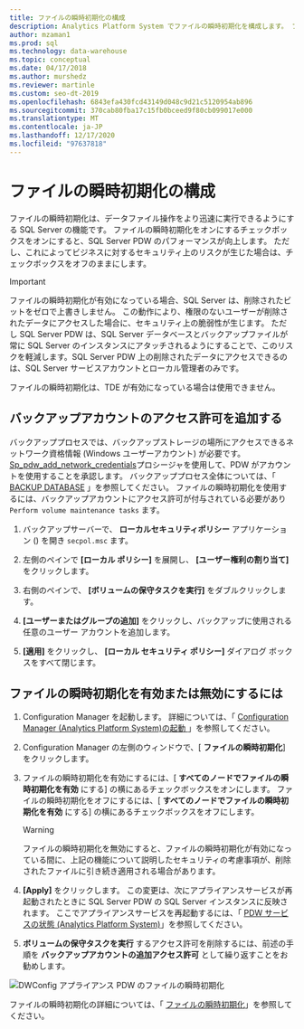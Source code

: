 ```yaml
---
title: ファイルの瞬時初期化の構成
description: Analytics Platform System でファイルの瞬時初期化を構成します。 ファイルの瞬時初期化は、データファイル操作をより迅速に実行できるようにする SQL Server の機能です。
author: mzaman1
ms.prod: sql
ms.technology: data-warehouse
ms.topic: conceptual
ms.date: 04/17/2018
ms.author: murshedz
ms.reviewer: martinle
ms.custom: seo-dt-2019
ms.openlocfilehash: 6843efa430fcd43149d048c9d21c5120954ab896
ms.sourcegitcommit: 370cab80fba17c15fb0bceed9f80cb099017e000
ms.translationtype: MT
ms.contentlocale: ja-JP
ms.lasthandoff: 12/17/2020
ms.locfileid: "97637818"
---
```

# <a name="instant-file-initialization-configuration"></a>ファイルの瞬時初期化の構成
ファイルの瞬時初期化は、データファイル操作をより迅速に実行できるようにする SQL Server の機能です。 ファイルの瞬時初期化をオンにするチェックボックスをオンにすると、SQL Server PDW のパフォーマンスが向上します。 ただし、これによってビジネスに対するセキュリティ上のリスクが生じた場合は、チェックボックスをオフのままにします。  
  
> [!IMPORTANT]  
> ファイルの瞬時初期化が有効になっている場合、SQL Server は、削除されたビットをゼロで上書きしません。  この動作により、権限のないユーザーが削除されたデータにアクセスした場合に、セキュリティ上の脆弱性が生じます。 ただし SQL Server PDW は、SQL Server データベースとバックアップファイルが常に SQL Server のインスタンスにアタッチされるようにすることで、このリスクを軽減します。SQL Server PDW 上の削除されたデータにアクセスできるのは、SQL Server サービスアカウントとローカル管理者のみです。  
  
ファイルの瞬時初期化は、TDE が有効になっている場合は使用できません。  
  
## <a name="add-permission-for-the-backup-account"></a>バックアップアカウントのアクセス許可を追加する  
バックアッププロセスでは、バックアップストレージの場所にアクセスできるネットワーク資格情報 (Windows ユーザーアカウント) が必要です。 [Sp_pdw_add_network_credentials](../relational-databases/system-stored-procedures/sp-pdw-add-network-credentials-sql-data-warehouse.md)プロシージャを使用して、PDW がアカウントを使用することを承認します。 バックアッププロセス全体については、「 [BACKUP DATABASE](../t-sql/statements/backup-transact-sql.md) 」を参照してください。 ファイルの瞬時初期化を使用するには、バックアップアカウントにアクセス許可が付与されている必要があり `Perform volume maintenance tasks` ます。  
  
1.  バックアップサーバーで、 **ローカルセキュリティポリシー** アプリケーション () を開き `secpol.msc` ます。  
  
2.  左側のペインで **[ローカル ポリシー]** を展開し、 **[ユーザー権利の割り当て]** をクリックします。  
  
3.  右側のペインで、 **[ボリュームの保守タスクを実行]** をダブルクリックします。  
  
4.  **[ユーザーまたはグループの追加]** をクリックし、バックアップに使用される任意のユーザー アカウントを追加します。  
  
5.  **[適用]** をクリックし、 **[ローカル セキュリティ ポリシー]** ダイアログ ボックスをすべて閉じます。  
  
## <a name="to-turn-instant-file-initialization-on-or-off"></a>ファイルの瞬時初期化を有効または無効にするには  
  
1.  Configuration Manager を起動します。 詳細については、「 [Configuration Manager &#40;Analytics Platform System&#41;の起動 ](launch-the-configuration-manager.md)」を参照してください。  
  
2.  Configuration Manager の左側のウィンドウで、[ **ファイルの瞬時初期化**] をクリックします。  
  
3.  ファイルの瞬時初期化を有効にするには、[ **すべてのノードでファイルの瞬時初期化を有効** にする] の横にあるチェックボックスをオンにします。 ファイルの瞬時初期化をオフにするには、[ **すべてのノードでファイルの瞬時初期化を有効** にする] の横にあるチェックボックスをオフにします。  
  
    > [!WARNING]  
    > ファイルの瞬時初期化を無効にすると、ファイルの瞬時初期化が有効になっている間に、上記の機能について説明したセキュリティの考慮事項が、削除されたファイルに引き続き適用される場合があります。  
  
4.  **[Apply]** をクリックします。 この変更は、次にアプライアンスサービスが再起動されたときに SQL Server PDW の SQL Server インスタンスに反映されます。 ここでアプライアンスサービスを再起動するには、「 [PDW サービスの状態 &#40;Analytics Platform System&#41;](pdw-services-status.md)」を参照してください。  
  
5.  **ボリュームの保守タスクを実行** するアクセス許可を削除するには、前述の手順を **バックアップアカウントの追加アクセス許可** として繰り返すことをお勧めします。  
  
![DWConfig アプライアンス PDW のファイルの瞬時初期化](./media/instant-file-initialization-configuration/SQL_Server_PDW_DWConfig_ApplPDWInstant.png "SQL_Server_PDW_DWConfig_ApplPDWInstant")  
  
ファイルの瞬時初期化の詳細については、「 [ファイルの瞬時初期化](/previous-versions/sql/sql-server-2008-r2/ms175935(v=sql.105))」を参照してください。  
